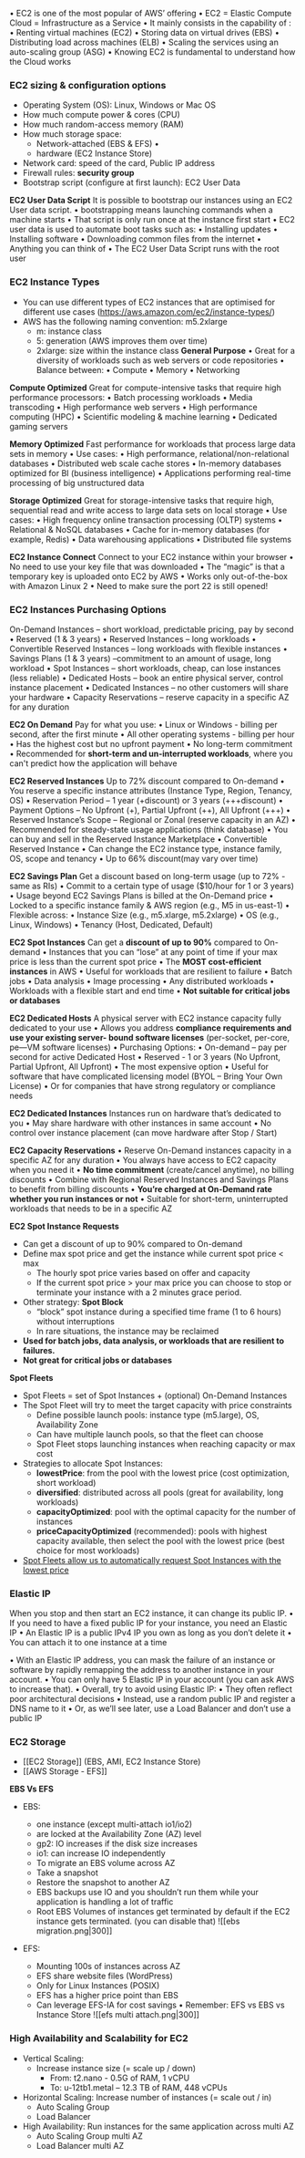 • EC2 is one of the most popular of AWS’ offering • EC2 = Elastic Compute Cloud = Infrastructure as a Service • It mainly consists in the capability of : • Renting virtual machines (EC2) • Storing data on virtual drives (EBS) • Distributing load across machines (ELB) • Scaling the services using an auto-scaling group (ASG) • Knowing EC2 is fundamental to understand how the Cloud works

### EC2 sizing & configuration options
- Operating System (OS): Linux, Windows or Mac OS 
- How much compute power & cores (CPU) 
- How much random-access memory (RAM) 
- How much storage space: 
	- Network-attached (EBS & EFS) •
	- hardware (EC2 Instance Store) 
- Network card: speed of the card, Public IP address 
- Firewall rules: __security group__ 
- Bootstrap script (configure at first launch): EC2 User Data

__EC2 User Data Script__
It is possible to bootstrap our instances using an EC2 User data script. • bootstrapping means launching commands when a machine starts • That script is only run once at the instance first start • EC2 user data is used to automate boot tasks such as: • Installing updates • Installing software • Downloading common files from the internet • Anything you can think of • The EC2 User Data Script runs with the root user

### EC2 Instance Types

- You can use different types of EC2 instances that are optimised for different use cases (https://aws.amazon.com/ec2/instance-types/) 
- AWS has the following naming convention: m5.2xlarge 
	- m: instance class 
	- 5: generation (AWS improves them over time) 
	- 2xlarge: size within the instance class
__General Purpose__
• Great for a diversity of workloads such as web servers or code repositories • Balance between: • Compute • Memory • Networking

__Compute Optimized__
Great for compute-intensive tasks that require high performance processors: • Batch processing workloads • Media transcoding • High performance web servers • High performance computing (HPC) • Scientific modeling & machine learning • Dedicated gaming servers

__Memory Optimized__
Fast performance for workloads that process large data sets in memory • Use cases: • High performance, relational/non-relational databases • Distributed web scale cache stores • In-memory databases optimized for BI (business intelligence) • Applications performing real-time processing of big unstructured data

__Storage Optimized__
Great for storage-intensive tasks that require high, sequential read and write access to large data sets on local storage • Use cases: • High frequency online transaction processing (OLTP) systems • Relational & NoSQL databases • Cache for in-memory databases (for example, Redis) • Data warehousing applications • Distributed file systems

__EC2 Instance Connect__
Connect to your EC2 instance within your browser • No need to use your key file that was downloaded • The “magic” is that a temporary key is uploaded onto EC2 by AWS • Works only out-of-the-box with Amazon Linux 2 • Need to make sure the port 22 is still opened!

### EC2 Instances Purchasing Options
On-Demand Instances – short workload, predictable pricing, pay by second • Reserved (1 & 3 years) • Reserved Instances – long workloads • Convertible Reserved Instances – long workloads with flexible instances • Savings Plans (1 & 3 years) –commitment to an amount of usage, long workload • Spot Instances – short workloads, cheap, can lose instances (less reliable) • Dedicated Hosts – book an entire physical server, control instance placement • Dedicated Instances – no other customers will share your hardware • Capacity Reservations – reserve capacity in a specific AZ for any duration

__EC2 On Demand__
Pay for what you use: • Linux or Windows - billing per second, after the first minute • All other operating systems - billing per hour 
• Has the highest cost but no upfront payment • No long-term commitment • Recommended for __short-term and un-interrupted workloads__, where you can't predict how the application will behave

__EC2 Reserved Instances__
Up to 72% discount compared to On-demand • You reserve a specific instance attributes (Instance Type, Region, Tenancy, OS) • Reservation Period – 1 year (+discount) or 3 years (+++discount) • Payment Options – No Upfront (+), Partial Upfront (++), All Upfront (+++) • Reserved Instance’s Scope – Regional or Zonal (reserve capacity in an AZ) • Recommended for steady-state usage applications (think database) • You can buy and sell in the Reserved Instance Marketplace • Convertible Reserved Instance • Can change the EC2 instance type, instance family, OS, scope and tenancy • Up to 66% discount(may vary over time)

__EC2 Savings Plan__
Get a discount based on long-term usage (up to 72% - same as RIs) • Commit to a certain type of usage ($10/hour for 1 or 3 years) • Usage beyond EC2 Savings Plans is billed at the On-Demand price • Locked to a specific instance family & AWS region (e.g., M5 in us-east-1) • Flexible across: • Instance Size (e.g., m5.xlarge, m5.2xlarge) • OS (e.g., Linux, Windows) • Tenancy (Host, Dedicated, Default)

__EC2 Spot Instances__
Can get a __discount of up to 90%__ compared to On-demand • Instances that you can “lose” at any point of time if your max price is less than the current spot price • The __MOST cost-efficient instances__ in AWS • Useful for workloads that are resilient to failure • Batch jobs • Data analysis • Image processing • Any distributed workloads • Workloads with a flexible start and end time • __Not suitable for critical jobs or databases__

__EC2 Dedicated Hosts__
A physical server with EC2 instance capacity fully dedicated to your use • Allows you address __compliance requirements and use your existing server- bound software licenses__ (per-socket, per-core, pe—VM software licenses) • Purchasing Options: • On-demand – pay per second for active Dedicated Host • Reserved - 1 or 3 years (No Upfront, Partial Upfront, All Upfront) • The most expensive option • Useful for software that have complicated licensing model (BYOL – Bring Your Own License) • Or for companies that have strong regulatory or compliance needs

__EC2 Dedicated Instances__
Instances run on hardware that’s dedicated to you • May share hardware with other instances in same account • No control over instance placement (can move hardware after Stop / Start)

__EC2 Capacity Reservations__
• Reserve On-Demand instances capacity in a specific AZ for any duration • You always have access to EC2 capacity when you need it • __No time commitment__ (create/cancel anytime), no billing discounts • Combine with Regional Reserved Instances and Savings Plans to benefit from billing discounts • __You’re charged at On-Demand rate whether you run instances or not__ • Suitable for short-term, uninterrupted workloads that needs to be
in a specific AZ


__EC2 Spot Instance Requests__
- Can get a discount of up to 90% compared to On-demand 
- Define max spot price and get the instance while current spot price < max
	- The hourly spot price varies based on offer and capacity 
	- If the current spot price > your max price you can choose to stop or terminate your instance with a 2 minutes grace period. 
- Other strategy: __Spot Block__
	- “block” spot instance during a specified time frame (1 to 6 hours) without interruptions 
	- In rare situations, the instance may be reclaimed 
- __Used for batch jobs, data analysis, or workloads that are resilient to failures.__
- __Not great for critical jobs or databases__

__Spot Fleets__
- Spot Fleets = set of Spot Instances + (optional) On-Demand Instances 
- The Spot Fleet will try to meet the target capacity with price constraints 
	- Define possible launch pools: instance type (m5.large), OS, Availability Zone 
	- Can have multiple launch pools, so that the fleet can choose 
	- Spot Fleet stops launching instances when reaching capacity or max cost 
- Strategies to allocate Spot Instances: 
	- __lowestPrice__: from the pool with the lowest price (cost optimization, short workload) 
	- __diversified__: distributed across all pools (great for availability, long workloads) 
	- __capacityOptimized__: pool with the optimal capacity for the number of instances 
	- __priceCapacityOptimized__ (recommended): pools with highest capacity available, then select the pool with the lowest price (best choice for most workloads) 
- <u>Spot Fleets allow us to automatically request Spot Instances with the lowest price</u>

### Elastic IP
When you stop and then start an EC2 instance, it can change its public IP. • If you need to have a fixed public IP for your instance, you need an Elastic IP • An Elastic IP is a public IPv4 IP you own as long as you don’t delete it • You can attach it to one instance at a time

• With an Elastic IP address, you can mask the failure of an instance or software by rapidly remapping the address to another instance in your account. • You can only have 5 Elastic IP in your account (you can ask AWS to increase that). • Overall, try to avoid using Elastic IP: • They often reflect poor architectural decisions • Instead, use a random public IP and register a DNS name to it • Or, as we’ll see later, use a Load Balancer and don’t use a public IP

### EC2 Storage
- [[EC2 Storage]] (EBS, AMI, EC2 Instance Store)
- [[AWS Storage - EFS]]

__EBS Vs EFS__
- EBS:
	- one instance (except multi-attach io1/io2) 
	- are locked at the Availability Zone (AZ) level 
	- gp2: IO increases if the disk size increases 
	- io1: can increase IO independently 
	- To migrate an EBS volume across AZ 
	- Take a snapshot 
	- Restore the snapshot to another AZ 
	- EBS backups use IO and you shouldn’t run them while your application is handling a lot of traffic 
	- Root EBS Volumes of instances get terminated by default if the EC2 instance gets terminated. (you can disable that)
	![[ebs migration.png|300]]

- EFS:
	- Mounting 100s of instances across AZ 
	- EFS share website files (WordPress) 
	- Only for Linux Instances (POSIX) 
	- EFS has a higher price point than EBS 
	- Can leverage EFS-IA for cost savings • Remember: EFS vs EBS vs Instance Store
	![[efs multi attach.png|300]]


### High Availability and Scalability for EC2
- Vertical Scaling: 
	- Increase instance size (= scale up / down) 
		- From: t2.nano - 0.5G of RAM, 1 vCPU 
		- To: u-12tb1.metal – 12.3 TB of RAM, 448 vCPUs 
- Horizontal Scaling: Increase number of instances (= scale out / in) 
	- Auto Scaling Group 
	- Load Balancer 
- High Availability: Run instances for the same application across multi AZ 
	- Auto Scaling Group multi AZ 
	- Load Balancer multi AZ